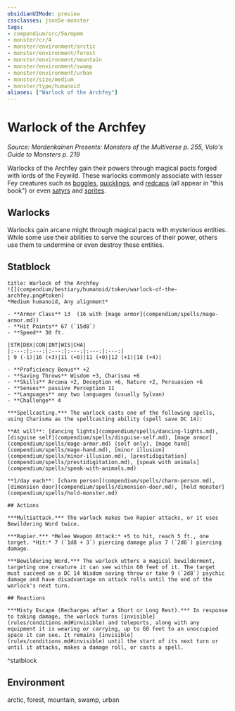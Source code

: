 ```yaml
---
obsidianUIMode: preview
cssclasses: json5e-monster
tags:
- compendium/src/5e/mpmm
- monster/cr/4
- monster/environment/arctic
- monster/environment/forest
- monster/environment/mountain
- monster/environment/swamp
- monster/environment/urban
- monster/size/medium
- monster/type/humanoid
aliases: ["Warlock of the Archfey"]
---
```

# Warlock of the Archfey
*Source: Mordenkainen Presents: Monsters of the Multiverse p. 255, Volo's Guide to Monsters p. 219*  

Warlocks of the Archfey gain their powers through magical pacts forged with lords of the Feywild. These warlocks commonly associate with lesser Fey creatures such as [boggles](b_boggle-mpmm.md), [quicklings](b_quickling-mpmm.md), and [redcaps](b_redcap-mpmm.md) (all appear in "this book") or even [satyrs](b_satyr.md) and [sprites](b_sprite.md).

## Warlocks

Warlocks gain arcane might through magical pacts with mysterious entities. While some use their abilities to serve the sources of their power, others use them to undermine or even destroy these entities.

## Statblock

```ad-statblock
title: Warlock of the Archfey
![](compendium/bestiary/humanoid/token/warlock-of-the-archfey.png#token)
*Medium humanoid, Any alignment*

- **Armor Class** 13  (16 with [mage armor](compendium/spells/mage-armor.md))
- **Hit Points** 67 (`15d8`)
- **Speed** 30 ft.

|STR|DEX|CON|INT|WIS|CHA|
|:---:|:---:|:---:|:---:|:---:|:---:|
| 9 (-1)|16 (+3)|11 (+0)|11 (+0)|12 (+1)|18 (+4)|

- **Proficiency Bonus** +2
- **Saving Throws** Wisdom +3, Charisma +6
- **Skills** Arcana +2, Deception +6, Nature +2, Persuasion +6
- **Senses** passive Perception 11
- **Languages** any two languages (usually Sylvan)
- **Challenge** 4

***Spellcasting.*** The warlock casts one of the following spells, using Charisma as the spellcasting ability (spell save DC 14): 

**At will**: [dancing lights](compendium/spells/dancing-lights.md), [disguise self](compendium/spells/disguise-self.md), [mage armor](compendium/spells/mage-armor.md) (self only), [mage hand](compendium/spells/mage-hand.md), [minor illusion](compendium/spells/minor-illusion.md), [prestidigitation](compendium/spells/prestidigitation.md), [speak with animals](compendium/spells/speak-with-animals.md)

**1/day each**: [charm person](compendium/spells/charm-person.md), [dimension door](compendium/spells/dimension-door.md), [hold monster](compendium/spells/hold-monster.md)

## Actions

***Multiattack.*** The warlock makes two Rapier attacks, or it uses Bewildering Word twice.

***Rapier.*** *Melee Weapon Attack:* +5 to hit, reach 5 ft., one target. *Hit:* 7 (`1d8 + 3`) piercing damage plus 7 (`2d6`) piercing damage.

***Bewildering Word.*** The warlock utters a magical bewilderment, targeting one creature it can see within 60 feet of it. The target must succeed on a DC 14 Wisdom saving throw or take 9 (`2d8`) psychic damage and have disadvantage on attack rolls until the end of the warlock's next turn.

## Reactions

***Misty Escape (Recharges after a Short or Long Rest).*** In response to taking damage, the warlock turns [invisible](rules/conditions.md#invisible) and teleports, along with any equipment it is wearing or carrying, up to 60 feet to an unoccupied space it can see. It remains [invisible](rules/conditions.md#invisible) until the start of its next turn or until it attacks, makes a damage roll, or casts a spell.
```
^statblock

## Environment

arctic, forest, mountain, swamp, urban